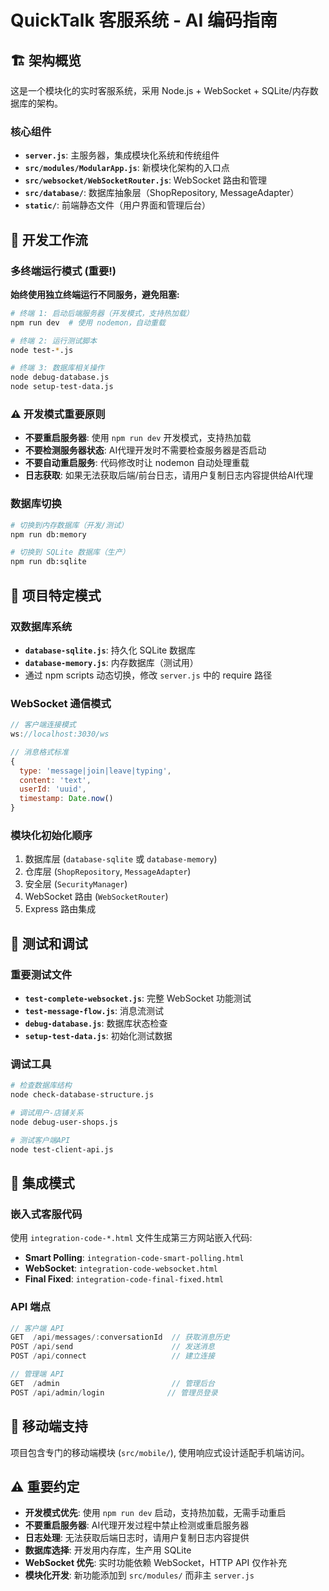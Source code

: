 # QuickTalk 客服系统 - AI 编码指南

## 🏗️ 架构概览

这是一个模块化的实时客服系统，采用 Node.js + WebSocket + SQLite/内存数据库的架构。

### 核心组件
- **`server.js`**: 主服务器，集成模块化系统和传统组件
- **`src/modules/ModularApp.js`**: 新模块化架构的入口点
- **`src/websocket/WebSocketRouter.js`**: WebSocket 路由和管理
- **`src/database/`**: 数据库抽象层（ShopRepository, MessageAdapter）
- **`static/`**: 前端静态文件（用户界面和管理后台）

## 🔄 开发工作流

### 多终端运行模式 (重要!)
**始终使用独立终端运行不同服务，避免阻塞:**

```bash
# 终端 1: 启动后端服务器（开发模式，支持热加载）
npm run dev  # 使用 nodemon，自动重载

# 终端 2: 运行测试脚本
node test-*.js

# 终端 3: 数据库相关操作
node debug-database.js
node setup-test-data.js
```

### ⚠️ 开发模式重要原则
- **不要重启服务器**: 使用 `npm run dev` 开发模式，支持热加载
- **不要检测服务器状态**: AI代理开发时不需要检查服务器是否启动
- **不要自动重启服务**: 代码修改时让 nodemon 自动处理重载
- **日志获取**: 如果无法获取后端/前台日志，请用户复制日志内容提供给AI代理

### 数据库切换
```bash
# 切换到内存数据库（开发/测试）
npm run db:memory

# 切换到 SQLite 数据库（生产）
npm run db:sqlite
```

## 🔧 项目特定模式

### 双数据库系统
- **`database-sqlite.js`**: 持久化 SQLite 数据库
- **`database-memory.js`**: 内存数据库（测试用）
- 通过 npm scripts 动态切换，修改 `server.js` 中的 require 路径

### WebSocket 通信模式
```javascript
// 客户端连接模式
ws://localhost:3030/ws

// 消息格式标准
{
  type: 'message|join|leave|typing',
  content: 'text',
  userId: 'uuid',
  timestamp: Date.now()
}
```

### 模块化初始化顺序
1. 数据库层 (`database-sqlite` 或 `database-memory`)
2. 仓库层 (`ShopRepository`, `MessageAdapter`)
3. 安全层 (`SecurityManager`)
4. WebSocket 路由 (`WebSocketRouter`)
5. Express 路由集成

## 🧪 测试和调试

### 重要测试文件
- **`test-complete-websocket.js`**: 完整 WebSocket 功能测试
- **`test-message-flow.js`**: 消息流测试
- **`debug-database.js`**: 数据库状态检查
- **`setup-test-data.js`**: 初始化测试数据

### 调试工具
```bash
# 检查数据库结构
node check-database-structure.js

# 调试用户-店铺关系
node debug-user-shops.js

# 测试客户端API
node test-client-api.js
```

## 🔗 集成模式

### 嵌入式客服代码
使用 `integration-code-*.html` 文件生成第三方网站嵌入代码:
- **Smart Polling**: `integration-code-smart-polling.html`
- **WebSocket**: `integration-code-websocket.html`
- **Final Fixed**: `integration-code-final-fixed.html`

### API 端点
```javascript
// 客户端 API
GET  /api/messages/:conversationId  // 获取消息历史
POST /api/send                      // 发送消息
POST /api/connect                   // 建立连接

// 管理端 API
GET  /admin                         // 管理后台
POST /api/admin/login              // 管理员登录
```

## 📱 移动端支持

项目包含专门的移动端模块 (`src/mobile/`), 使用响应式设计适配手机端访问。

## ⚠️ 重要约定

- **开发模式优先**: 使用 `npm run dev` 启动，支持热加载，无需手动重启
- **不要重启服务器**: AI代理开发过程中禁止检测或重启服务器
- **日志处理**: 无法获取后端日志时，请用户复制日志内容提供
- **数据库选择**: 开发用内存库，生产用 SQLite
- **WebSocket 优先**: 实时功能依赖 WebSocket，HTTP API 仅作补充
- **模块化开发**: 新功能添加到 `src/modules/` 而非主 `server.js`